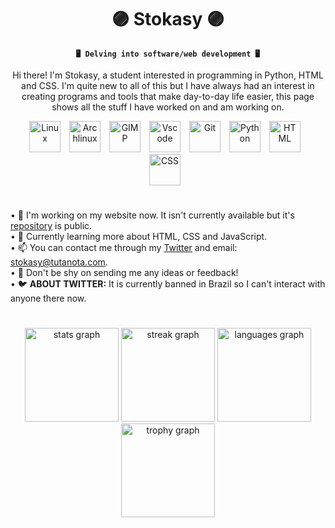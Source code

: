 <div align="center">
<h1>🟣 Stokasy 🟣</h1>
  
**`🖥 Delving into software/web development 🖥`**
</div>

<p align="center">
  Hi there! I'm Stokasy, a student interested in programming in Python, HTML and CSS. I'm quite new to all of this but I have always had an interest in creating programs and tools that make day-to-day life easier, this page shows all the stuff I have worked on and am working on.
</p>

<div align="center">
  <img src="https://cdn.jsdelivr.net/gh/devicons/devicon@latest/icons/linux/linux-original.svg" alt="Linux" width="50px" style="padding-right: 10px;"/>
  <img src="https://cdn.jsdelivr.net/gh/devicons/devicon@latest/icons/archlinux/archlinux-original.svg" alt="Archlinux" width="50px" style="padding-right: 10px;"/>
  <img src="https://cdn.jsdelivr.net/gh/devicons/devicon@latest/icons/gimp/gimp-original.svg" alt="GIMP" width="50px" style="padding-right: 10px;"/>
  <img src="https://cdn.jsdelivr.net/gh/devicons/devicon@latest/icons/vscode/vscode-original.svg" alt="Vscode" width="50px" style="padding-right: 10px;"/>
  <img src="https://cdn.jsdelivr.net/gh/devicons/devicon@latest/icons/git/git-original.svg" alt="Git" width="50px" style="padding-right: 10px;"/>
  <img src="https://cdn.jsdelivr.net/gh/devicons/devicon@latest/icons/python/python-original.svg" alt="Python" width="50px" style="padding-right: 10px;"/>
  <img src="https://cdn.jsdelivr.net/gh/devicons/devicon@latest/icons/html5/html5-plain.svg" alt="HTML" width="50px" style="padding-right: 10px;"/>
  <img src="https://cdn.jsdelivr.net/gh/devicons/devicon@latest/icons/css3/css3-plain.svg" alt="CSS" width="50px" style="padding-right: 10px;"/>
</div>

#
•  🔭 I'm working on my website now. It isn't currently available but it's [repository](https://github.com/Stokasy/portfolio-site) is public. <br>
•  🌱 Currently learning more about HTML, CSS and JavaScript. <br>
•  📫 You can contact me through my [Twitter](https://twitter.com/stokasy) and email: stokasy@tutanota.com. <br>
•  💬 Don't be shy on sending me any ideas or feedback! <br>
•  🐦 <b>ABOUT TWITTER:</b> It is currently banned in Brazil so I can't interact with anyone there now.
#

<div align="center">
  <img src="https://github-readme-stats.vercel.app/api?username=stokasy&hide_title=true&hide_rank=false&show_icons=true&include_all_commits=true&count_private=true&disable_animations=false&theme=material-palenight&locale=en&hide_border=true&order=1" height="150" alt="stats graph"/>
  <img src="https://streak-stats.demolab.com?user=stokasy&locale=en&mode=weekly&theme=material-palenight&hide_border=true&border_radius=5&order=3" height="150" alt="streak graph"/>
    <img src="https://github-readme-stats.vercel.app/api/top-langs?username=stokasy&locale=en&hide_title=true&layout=compact&card_width=320&langs_count=5&theme=material-palenight&hide_border=true&order=2" height="150" alt="languages graph"/>
    <img src="https://github-profile-trophy.vercel.app?username=stokasy&theme=discord&column=5&row=1&margin-w=8&margin-h=8&no-bg=true&no-frame=true&order=4" height="150" alt="trophy graph"/>
</div>
